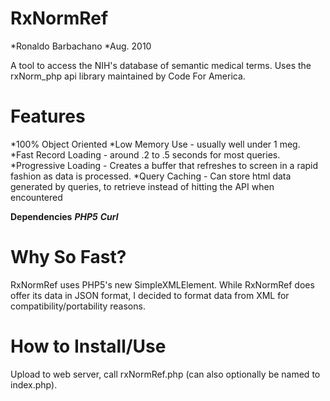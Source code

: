 RxNormRef
=========
*Ronaldo Barbachano
*Aug. 2010


A tool to access the NIH's database of semantic medical terms. Uses the rxNorm_php api library maintained by Code For America.

Features 
========
*100% Object Oriented
*Low Memory Use - usually well under 1 meg.
*Fast Record Loading - around .2 to .5 seconds for most queries.
*Progressive Loading - Creates a buffer that refreshes to screen in a rapid fashion as data is processed.
*Query Caching - Can store html data generated by queries, to retrieve instead of hitting the API when encountered

**Dependencies**
***PHP5***
***Curl***

Why So Fast?
============
RxNormRef uses PHP5's new SimpleXMLElement. While RxNormRef does offer its data in JSON format, I decided to format data from XML
for compatibility/portability reasons.

How to Install/Use
================== 
Upload to web server, call rxNormRef.php (can also optionally be named to index.php).
